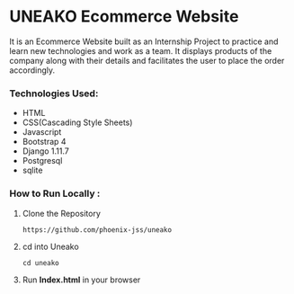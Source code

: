 # UNEAKO Ecommerce Website

It is an Ecommerce Website built as an Internship Project to practice and learn new technologies and work as a team. It displays products of the company along with their details and facilitates the user to place the order accordingly.

### Technologies Used:
   * HTML
   * CSS(Cascading Style Sheets)
   * Javascript
   * Bootstrap 4
   * Django 1.11.7
   * Postgresql
   * sqlite
   
### How to Run Locally :
  
  1. Clone the Repository
  
     `https://github.com/phoenix-jss/uneako`
  
  2. cd into Uneako
  
      `cd uneako`
      
  3. Run **Index.html** in your browser
   


